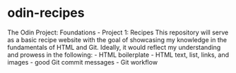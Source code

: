 # odin-recipes
The Odin Project: Foundations - Project 1: Recipes
This repository will serve as a basic recipe website with the goal of showcasing my knowledge in the fundamentals of HTML and Git.
Ideally, it would reflect my understanding and prowess in the following:
    - HTML boilerplate
    - HTML text, list, links, and images
    - good Git commit messages
    - Git workflow